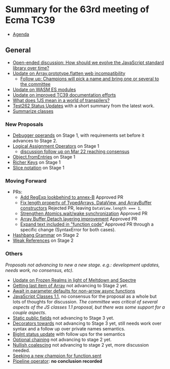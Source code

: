 # Summary for the 63rd meeting of Ecma TC39

- [Agenda](https://github.com/tc39/agendas/blob/master/2018/03.md)

## General

- [Open-ended discussion: How should we evolve the JavaScript standard library over time?](mar-20.md#9iv-open-ended-discussion-how-should-we-evolve-the-javascript-standard-library-over-time)
- [Update on Array.prototype.flatten web incompatibility](mar-20.md#10ig-update-on-arrayprototypeflatten-web-incompatibility)
  - [Follow up: Champions will pick a name and bring one or several to the committee](mar-22.md#10ig-update-on-arrayprototypeflatten-web-incompatibility)
- [Update on WASM ES modules](mar-20.md#10ih-update-on-wasm-es-modules)
- [Update on improved TC39 documentation efforts](mar-20.md#10ii-update-on-improved-tc39-documentation-efforts)
- [What does 1JS mean in a world of transpilers?](mar-21.md#12iiib-what-does-1js-mean-in-a-world-of-transpilers)
- [Test262 Status Updates](mar-22.md#7iv-test262-status-updates-15m) with a short summary from the latest work.
- [Summarize classes](mar-22.md#summarize-classes)

### New Proposals

- [Debugger operands](mar-20.md#10id-debugger-operands-for-stage-1) on Stage 1, with requirements set before it advances to Stage 2.
- [Logical Assignment Operators](mar-20.md#10ie-logical-assignment-operators-for-stage-1) on Stage 1
  - [discussion follow up on Mar 22 reaching consensus](mar-22.md#10ie-logical-assignment-operators-for-stage-1-cont)
- [Object.fromEntries](mar-20.md#10if-objectfromentries-for-stage-1) on Stage 1
- [Richer Keys](mar-21.md#10iib-richer-keys-for-stage-1) on Stage 1
- [Slice notation](mar-22.md#slice-notation-for-stage-1) on Stage 1

### Moving Forward

- PRs:
  - [Add RegExp lookbehind to annex-B](mar-20.md#8ia-normative-add-regexp-lookbehind-to-annex-b) Approved PR
  - [Fix length property of TypedArrays, DataView, and ArrayBuffer constructors](mar-20.md#8ib-normative-fix-length-property-of-typedarrays-dataview-and-arraybuffer-constructors) Rejected PR, leaving `DataView.length === 1`.
  - [Strengthen Atomics.wait/wake synchronization](mar-20.md#8id-strengthen-atomicswaitwake-synchronization) Approved PR
  - [Array Buffer Detach layering improvement](mar-20.md#8ie-array-buffer-detach-layering-improvement) Approved PR
  - [Expand text included in "function code"](mar-22.md#8ic-expand-text-included-in-function-code) Approved PR through a specific change (SyntaxError for both cases).
- [Hashbang Grammar](mar-21.md#10iic-hashbang-grammar-for-stage-2) on Stage 2
- [Weak References](mar-22.md#weak-references-for-stage-2) on Stage 2

### Others

_Proposals not advancing to new a new stage. e.g.: development updates, needs work, no consensus, etc)._

- [Update on Frozen Realms in light of Meltdown and Spectre](mar-20.md#10ia-update-on-frozen-realms-in-light-of-meltdown-and-spectre)
- [Getting last item of Array](mar-20.md#10ic-getting-last-item-of-array-for-stage-2) not advancing to Stage 2 yet.
- [Await in parameter defaults for non-arrow async functions](mar-20.md#10ij-await-in-parameter-defaults-for-non-arrow-async-functions)
- [JavaScript Classes 1.1](mar-21.md#10ivb-javascript-classes-11), no consensus for the proposal as a whole but lots of thoughts for discussion. _The committee was critical of several aspects of the JS classes 1.1 proposal, but there was some support for a couple aspects_.
- [Static public fields](mar-21.md#10ivc-static-public-fields-for-stage-3) not advancing to Stage 3 yet.
- [Decorators towards](mar-21.md#decorators-towards-stage-3) not advancing to Stage 3 yet, still needs work over syntax and a follow up over private names semantics.
- [BigInt status update](mar-22.md#bigint-status-update) with follow ups for the semantics
- [Optional chaining](mar-22.md#optional-chaining-for-stage-2) not advancing to stage 2 yet.
- [Nullish coalescing](mar-22.md#10iif-nullish-coalescing-for-stage-2) not advancing to stage 2 yet, more discussion needed.
- [Seeking a new champion for function.sent](mar-22.md#functionsent-needs-a-champion)
- [Pipeline operator](mar-22.md#pipeline-operator): __no conclusion recorded__
